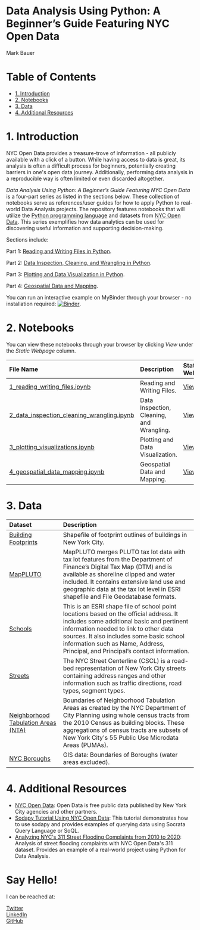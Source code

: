 # Data Analysis Using Python: A Beginner’s Guide Featuring NYC Open Data

Mark Bauer


Table of Contents
=================

   * [1. Introduction](#1-Introduction)
   * [2. Notebooks](#2-Notebooks)
   * [3. Data](#3-Data)
   * [4. Additional Resources](#4-Additional-Resources)


# 1. Introduction

NYC Open Data provides a treasure-trove of information - all publicly available with a click of a button. While having access to data is great, its analysis is often a difficult process for beginners, potentially creating barriers in one's open data journey. Additionally, performing data analysis in a reproducible way is often limited or even discarded altogether.

*Data Analysis Using Python: A Beginner’s Guide Featuring NYC Open Data* is a four-part series as listed in the sections below. These collection of notebooks serve as references/user guides for how to apply Python to real-world Data Analysis projects. The repository features notebooks that will utilize the [Python programming language](https://www.python.org/) and datasets from [NYC Open Data](https://opendata.cityofnewyork.us/). This series exemplifies how data analytics can be used for discovering useful information and supporting decision-making.

Sections include:

Part 1: [Reading and Writing Files in Python](https://github.com/mebauer/data-analysis-using-python/tree/master/1-reading-writing-files).
 
Part 2: [Data Inspection, Cleaning, and Wrangling in Python](https://github.com/mebauer/data-analysis-using-python/tree/master/2-data-inspection-cleaning-wrangling).

Part 3: [Plotting and Data Visualization in Python](https://github.com/mebauer/data-analysis-using-python/tree/master/3-plotting-data-visualizations).

Part 4: [Geospatial Data and Mapping](https://github.com/mebauer/data-analysis-using-python/tree/master/4-geospatial-data-mapping).

You can run an interactive example on MyBinder through your browser - no installation required: [![Binder](https://mybinder.org/badge_logo.svg)](https://mybinder.org/v2/gh/mebauer/data-analysis-using-python/HEAD?filepath=mybinder-examples%2Fexamples.ipynb).


# 2. Notebooks

You can view these notebooks through your browser by clicking *View* under the *Static Webpage* column.  

| File Name | Description | Static Webpage |
| :-------- | :---------- | :------------- |
| [1_reading_writing_files.ipynb](https://github.com/mebauer/data-analysis-using-python/blob/master/1-reading-writing-files/1_reading_writing_files.ipynb) | Reading and Writing Files. | [View](https://nbviewer.jupyter.org/github/mebauer/data-analysis-using-python/blob/master/1-reading-writing-files/1_reading_writing_files.ipynb) |
| [2_data_inspection_cleaning_wrangling.ipynb](https://github.com/mebauer/data-analysis-using-python/blob/master/2-data-inspection-cleaning-wrangling/2_data_inspection_cleaning_wrangling.ipynb) | Data Inspection, Cleaning, and Wrangling. | [View](https://nbviewer.jupyter.org/github/mebauer/data-analysis-using-python/blob/master/2-data-inspection-cleaning-wrangling/2_data_inspection_cleaning_wrangling.ipynb) |
| [3_plotting_visualizations.ipynb](https://github.com/mebauer/data-analysis-using-python/blob/master/3-plotting-data-visualizations/3_plotting_visualizations.ipynb) | Plotting and Data Visualization. | [View](https://nbviewer.jupyter.org/github/mebauer/data-analysis-using-python/blob/master/3-plotting-data-visualizations/3_plotting_visualizations.ipynb) |
| [4_geospatial_data_mapping.ipynb](https://github.com/mebauer/data-analysis-using-python/blob/master/4-geospatial-data-mapping/4_geospatial_data_mapping.ipynb) | Geospatial Data and Mapping. | [View](https://nbviewer.jupyter.org/github/mebauer/data-analysis-using-python/blob/master/4-geospatial-data-mapping/4_geospatial_data_mapping.ipynb) |

# 3. Data 

| Dataset | Description |
| :-------- | :---------- |
| [Building Footprints](https://data.cityofnewyork.us/Housing-Development/Building-Footprints/nqwf-w8eh) | Shapefile of footprint outlines of buildings in New York City. |
| [MapPLUTO](https://www1.nyc.gov/site/planning/data-maps/open-data/dwn-pluto-mappluto.page) | MapPLUTO merges PLUTO tax lot data with tax lot features from the Department of Finance’s Digital Tax Map (DTM) and is available as shoreline clipped and water included. It contains extensive land use and geographic data at the tax lot level in ESRI shapefile and File Geodatabase formats. |
| [Schools](https://data.cityofnewyork.us/Education/School-Point-Locations/jfju-ynrr) | This is an ESRI shape file of school point locations based on the official address.  It includes some additional basic and pertinent information needed to link to other data sources. It also includes some basic school information such as Name, Address, Principal, and Principal’s contact information. |
| [Streets](https://data.cityofnewyork.us/City-Government/NYC-Street-Centerline-CSCL-/exjm-f27b) | The NYC Street Centerline (CSCL) is a road-bed representation of New York City streets containing address ranges and other information such as traffic directions, road types, segment types. |
| [Neighborhood Tabulation Areas (NTA)](https://data.cityofnewyork.us/City-Government/Neighborhood-Tabulation-Areas-NTA-/cpf4-rkhq) | Boundaries of Neighborhood Tabulation Areas as created by the NYC Department of City Planning using whole census tracts from the 2010 Census as building blocks. These aggregations of census tracts are subsets of New York City's 55 Public Use Microdata Areas (PUMAs). |
| [NYC Boroughs](https://data.cityofnewyork.us/City-Government/Borough-Boundaries/tqmj-j8zm) | GIS data: Boundaries of Boroughs (water areas excluded). |

# 4. Additional Resources

- [NYC Open Data](https://opendata.cityofnewyork.us/): Open Data is free public data published by New York City agencies and other partners.  
- [Sodapy Tutorial Using NYC Open Data](https://github.com/mebauer/sodapy-tutorial-nyc-open-data): This tutorial demonstrates how to use sodapy and provides examples of querying data using Socrata Query Language or SoQL.  
- [Analyzing NYC's 311 Street Flooding Complaints from 2010 to 2020](https://github.com/mebauer/nyc-311-street-flooding): Analysis of street flooding complaints with NYC Open Data's 311 dataset. Provides an example of a real-world project using Python for Data Analysis.


# Say Hello!   

I can be reached at:  

[Twitter](https://twitter.com/markbauerwater)  
[LinkedIn](https://www.linkedin.com/in/markebauer/)  
[GitHub](https://github.com/mebauer)



